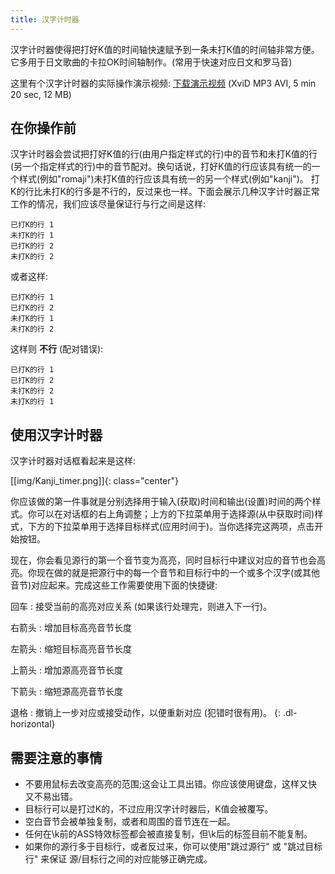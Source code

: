 ```yaml
---
title: 汉字计时器
---
```


汉字计时器使得把打好K值的时间轴快速赋予到一条未打K值的时间轴非常方便。它多用于日文歌曲的卡拉OK时间轴制作。(常用于快速对应日文和罗马音)

这里有个汉字计时器的实际操作演示视频: [下载演示视频](http://www.animereactor.dk/aegisub/demovids/kanji-timer.avi) (XviD MP3 AVI, 5 min 20 sec, 12 MB)


## 在你操作前 ##

汉字计时器会尝试把打好K值的行(由用户指定样式的行)中的音节和未打K值的行(另一个指定样式的行)中的音节配对。换句话说，打好K值的行应该具有统一的一个样式(例如"romaji")未打K值的行应该具有统一的另一个样式(例如"kanji")。 打K的行比未打K的行多是不行的，反过来也一样。下面会展示几种汉字计时器正常工作的情况，我们应该尽量保证行与行之间是这样:

    已打K的行 1
    未打K的行 1
    已打K的行 2
    未打K的行 2

或者这样:

    已打K的行 1
    已打K的行 2
    未打K的行 1
    未打K的行 2

这样则 **不行** (配对错误):

    已打K的行 1
    已打K的行 2
    未打K的行 2
    未打K的行 1

## 使用汉字计时器 ##

汉字计时器对话框看起来是这样:

[[img/Kanji_timer.png]]{: class="center"}

你应该做的第一件事就是分别选择用于输入(获取)时间和输出(设置)时间的两个样式。你可以在对话框的右上角调整；上方的下拉菜单用于选择源(从中获取时间)样式，下方的下拉菜单用于选择目标样式(应用时间于)。当你选择完这两项，点击开始按钮。

现在，你会看见源行的第一个音节变为高亮，同时目标行中建议对应的音节也会高亮。你现在做的就是把源行中的每一个音节和目标行中的一个或多个汉字(或其他音节)对应起来。完成这些工作需要使用下面的快捷键:

回车
: 接受当前的高亮对应关系 (如果该行处理完，则进入下一行)。

右箭头
: 增加目标高亮音节长度

左箭头
: 缩短目标高亮音节长度

上箭头
: 增加源高亮音节长度

下箭头
: 缩短源高亮音节长度

退格
: 撤销上一步对应或接受动作，以便重新对应 (犯错时很有用)。
{: .dl-horizontal}

## 需要注意的事情 ##

* 不要用鼠标去改变高亮的范围;这会让工具出错。你应该使用键盘，这样又快又不易出错。
* 目标行可以是打过K的，不过应用汉字计时器后，K值会被覆写。
* 空白音节会被单独复制，或者和周围的音节连在一起。
* 任何在\k前的ASS特效标签都会被直接复制，但\k后的标签目前不能复制。
* 如果你的源行多于目标行，或者反过来，你可以使用"跳过源行" 或 "跳过目标行" 来保证 源/目标行之间的对应能够正确完成。

